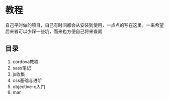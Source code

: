 # 教程
自己平时做的项目，自己有时间都会从安装到使用，一点点的写在这里。一来希望后来者可以少踩一些坑，而来也方便自己将来查阅

## 目录
1. cordova教程
1. sass笔记
1. js收集
1. css基础与进阶
1. objective-c入门
1. mar
